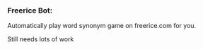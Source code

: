 ### Freerice Bot: ###
Automatically play word synonym game on freerice.com for you.

Still needs lots of work
